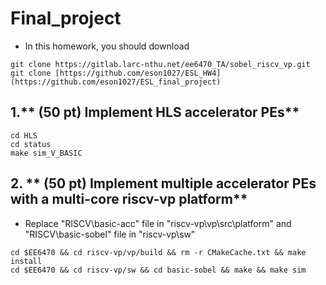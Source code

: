 # Final_project
- In this homework, you should download
```shell
git clone https://gitlab.larc-nthu.net/ee6470_TA/sobel_riscv_vp.git
git clone [https://github.com/eson1027/ESL_HW4](https://github.com/eson1027/ESL_final_project)
```
## 1.** (50 pt) Implement HLS accelerator PEs**
```shell
cd HLS
cd status
make sim_V_BASIC
```



## 2. ** (50 pt) Implement multiple accelerator PEs with a multi-core riscv-vp platform**

- Replace "RISCV\basic-acc" file in "riscv-vp\vp\src\platform" and "RISCV\basic-sobel" file in "riscv-vp\sw"
```shell
cd $EE6470 && cd riscv-vp/vp/build && rm -r CMakeCache.txt && make install
cd $EE6470 && cd riscv-vp/sw && cd basic-sobel && make && make sim
```
